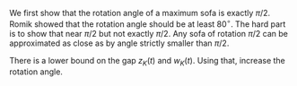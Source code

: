 We first show that the rotation angle of a maximum sofa is exactly $\pi/2$.
Romik showed that the rotation angle should be at least $80^\circ$.
The hard part is to show that near $\pi/2$ but not exactly $\pi/2$. 
Any sofa of rotation $\pi/2$ can be approximated as close as by angle strictly smaller than $\pi/2$.

There is a lower bound on the gap $z_K(t)$ and $w_K(t)$.
Using that, increase the rotation angle.